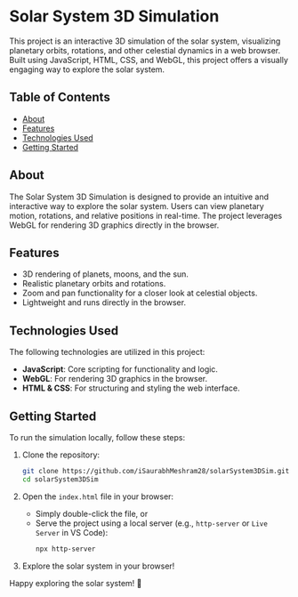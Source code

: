 
# Solar System 3D Simulation

This project is an interactive 3D simulation of the solar system, visualizing planetary orbits, rotations, and other celestial dynamics in a web browser. Built using JavaScript, HTML, CSS, and WebGL, this project offers a visually engaging way to explore the solar system.

## Table of Contents

- [About](#about)
- [Features](#features)
- [Technologies Used](#technologies-used)
- [Getting Started](#getting-started)

## About

The Solar System 3D Simulation is designed to provide an intuitive and interactive way to explore the solar system. Users can view planetary motion, rotations, and relative positions in real-time. The project leverages WebGL for rendering 3D graphics directly in the browser.

## Features

- 3D rendering of planets, moons, and the sun.
- Realistic planetary orbits and rotations.
- Zoom and pan functionality for a closer look at celestial objects.
- Lightweight and runs directly in the browser.

## Technologies Used

The following technologies are utilized in this project:

- **JavaScript**: Core scripting for functionality and logic.
- **WebGL**: For rendering 3D graphics in the browser.
- **HTML & CSS**: For structuring and styling the web interface.

## Getting Started

To run the simulation locally, follow these steps:

1. Clone the repository:
   ```bash
   git clone https://github.com/iSaurabhMeshram28/solarSystem3DSim.git
   cd solarSystem3DSim
   ```

2. Open the `index.html` file in your browser:
   - Simply double-click the file, or
   - Serve the project using a local server (e.g., `http-server` or `Live Server` in VS Code):
     ```bash
     npx http-server
     ```

3. Explore the solar system in your browser!

Happy exploring the solar system! 🌌

